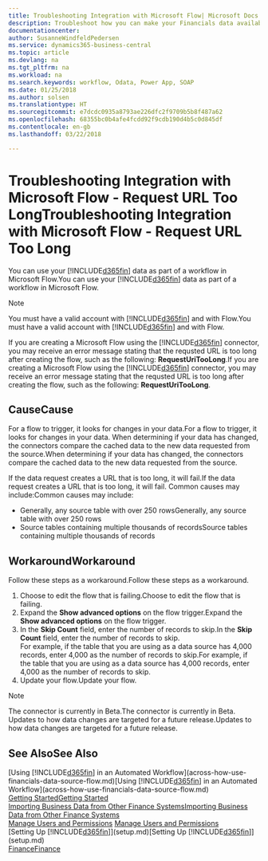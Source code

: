 ```yaml
---
title: Troubleshooting Integration with Microsoft Flow| Microsoft Docs
description: Troubleshoot how you can make your Financials data available as a data source and specify an OData URL of your web services to build an automated workflow.
documentationcenter: 
author: SusanneWindfeldPedersen
ms.service: dynamics365-business-central
ms.topic: article
ms.devlang: na
ms.tgt_pltfrm: na
ms.workload: na
ms.search.keywords: workflow, Odata, Power App, SOAP
ms.date: 01/25/2018
ms.author: solsen
ms.translationtype: HT
ms.sourcegitcommit: e7dcdc0935a8793ae226dfc2f9709b5b8f487a62
ms.openlocfilehash: 68355bc0b4afe4fcdd92f9cdb190d4b5c0d845df
ms.contentlocale: en-gb
ms.lasthandoff: 03/22/2018

---
```

# <a name="troubleshooting-integration-with-microsoft-flow---request-url-too-long"></a><span data-ttu-id="e7ce1-103">Troubleshooting Integration with Microsoft Flow - Request URL Too Long</span><span class="sxs-lookup"><span data-stu-id="e7ce1-103">Troubleshooting Integration with Microsoft Flow - Request URL Too Long</span></span>
<span data-ttu-id="e7ce1-104">You can use your [!INCLUDE[d365fin](includes/d365fin_md.md)] data as part of a workflow in Microsoft Flow.</span><span class="sxs-lookup"><span data-stu-id="e7ce1-104">You can use your [!INCLUDE[d365fin](includes/d365fin_md.md)] data as part of a workflow in Microsoft Flow.</span></span>  

> [!NOTE]  
>   <span data-ttu-id="e7ce1-105">You must have a valid account with [!INCLUDE[d365fin](includes/d365fin_md.md)] and with Flow.</span><span class="sxs-lookup"><span data-stu-id="e7ce1-105">You must have a valid account with [!INCLUDE[d365fin](includes/d365fin_md.md)] and with Flow.</span></span>  

<span data-ttu-id="e7ce1-106">If you are creating a Microsoft Flow using the [!INCLUDE[d365fin](includes/d365fin_md.md)] connector, you may receive an error message stating that the requsted URL is too long after creating the flow, such as the following: **RequestUriTooLong**.</span><span class="sxs-lookup"><span data-stu-id="e7ce1-106">If you are creating a Microsoft Flow using the [!INCLUDE[d365fin](includes/d365fin_md.md)] connector, you may receive an error message stating that the requsted URL is too long after creating the flow, such as the following: **RequestUriTooLong**.</span></span>

## <a name="cause"></a><span data-ttu-id="e7ce1-107">Cause</span><span class="sxs-lookup"><span data-stu-id="e7ce1-107">Cause</span></span>
<span data-ttu-id="e7ce1-108">For a flow to trigger, it looks for changes in your data.</span><span class="sxs-lookup"><span data-stu-id="e7ce1-108">For a flow to trigger, it looks for changes in your data.</span></span> <span data-ttu-id="e7ce1-109">When determining if your data has changed, the connectors compare the cached data to the new data requested from the source.</span><span class="sxs-lookup"><span data-stu-id="e7ce1-109">When determining if your data has changed, the connectors compare the cached data to the new data requested from the source.</span></span>  

<span data-ttu-id="e7ce1-110">If the data request creates a URL that is too long, it will fail.</span><span class="sxs-lookup"><span data-stu-id="e7ce1-110">If the data request creates a URL that is too long, it will fail.</span></span> <span data-ttu-id="e7ce1-111">Common causes may include:</span><span class="sxs-lookup"><span data-stu-id="e7ce1-111">Common causes may include:</span></span>
- <span data-ttu-id="e7ce1-112">Generally, any source table with over 250 rows</span><span class="sxs-lookup"><span data-stu-id="e7ce1-112">Generally, any source table with over 250 rows</span></span>
- <span data-ttu-id="e7ce1-113">Source tables containing multiple thousands of records</span><span class="sxs-lookup"><span data-stu-id="e7ce1-113">Source tables containing multiple thousands of records</span></span>

## <a name="workaround"></a><span data-ttu-id="e7ce1-114">Workaround</span><span class="sxs-lookup"><span data-stu-id="e7ce1-114">Workaround</span></span>
<span data-ttu-id="e7ce1-115">Follow these steps as a workaround.</span><span class="sxs-lookup"><span data-stu-id="e7ce1-115">Follow these steps as a workaround.</span></span>
1. <span data-ttu-id="e7ce1-116">Choose to edit the flow that is failing.</span><span class="sxs-lookup"><span data-stu-id="e7ce1-116">Choose to edit the flow that is failing.</span></span>
2. <span data-ttu-id="e7ce1-117">Expand the **Show advanced options** on the flow trigger.</span><span class="sxs-lookup"><span data-stu-id="e7ce1-117">Expand the **Show advanced options** on the flow trigger.</span></span>
3. <span data-ttu-id="e7ce1-118">In the **Skip Count** field, enter the number of records to skip.</span><span class="sxs-lookup"><span data-stu-id="e7ce1-118">In the **Skip Count** field, enter the number of records to skip.</span></span>  
<span data-ttu-id="e7ce1-119">For example, if the table that you are using as a data source has 4,000 records, enter 4,000 as the number of records to skip.</span><span class="sxs-lookup"><span data-stu-id="e7ce1-119">For example, if the table that you are using as a data source has 4,000 records, enter 4,000 as the number of records to skip.</span></span>
4. <span data-ttu-id="e7ce1-120">Update your flow.</span><span class="sxs-lookup"><span data-stu-id="e7ce1-120">Update your flow.</span></span>

> [!NOTE]  
> <span data-ttu-id="e7ce1-121">The connector is currently in Beta.</span><span class="sxs-lookup"><span data-stu-id="e7ce1-121">The connector is currently in Beta.</span></span> <span data-ttu-id="e7ce1-122">Updates to how data changes are targeted for a future release.</span><span class="sxs-lookup"><span data-stu-id="e7ce1-122">Updates to how data changes are targeted for a future release.</span></span>


## <a name="see-also"></a><span data-ttu-id="e7ce1-123">See Also</span><span class="sxs-lookup"><span data-stu-id="e7ce1-123">See Also</span></span>
<span data-ttu-id="e7ce1-124">[Using [!INCLUDE[d365fin](includes/d365fin_md.md)] in an Automated Workflow](across-how-use-financials-data-source-flow.md)</span><span class="sxs-lookup"><span data-stu-id="e7ce1-124">[Using [!INCLUDE[d365fin](includes/d365fin_md.md)] in an Automated Workflow](across-how-use-financials-data-source-flow.md)</span></span>  
[<span data-ttu-id="e7ce1-125">Getting Started</span><span class="sxs-lookup"><span data-stu-id="e7ce1-125">Getting Started</span></span>](product-get-started.md)  
[<span data-ttu-id="e7ce1-126">Importing Business Data from Other Finance Systems</span><span class="sxs-lookup"><span data-stu-id="e7ce1-126">Importing Business Data from Other Finance Systems</span></span>](upload-data.md)  
<span data-ttu-id="e7ce1-127">[Manage Users and Permissions](ui-how-users-permissions.md)  </span><span class="sxs-lookup"><span data-stu-id="e7ce1-127">[Manage Users and Permissions](ui-how-users-permissions.md)  </span></span>  
<span data-ttu-id="e7ce1-128">[Setting Up [!INCLUDE[d365fin](includes/d365fin_md.md)]](setup.md)</span><span class="sxs-lookup"><span data-stu-id="e7ce1-128">[Setting Up [!INCLUDE[d365fin](includes/d365fin_md.md)]](setup.md)</span></span>  
[<span data-ttu-id="e7ce1-129">Finance</span><span class="sxs-lookup"><span data-stu-id="e7ce1-129">Finance</span></span>](finance.md)  

